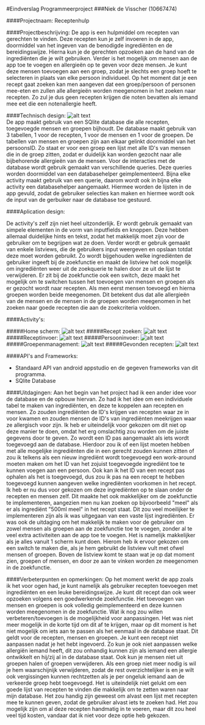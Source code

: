 #Eindverslag Programmeerproject 
###Niek de Visscher (10667474)

####Projectnaam:
Receptenhulp

####Projectbeschrijving:
De app is een hulpmiddel om recepten van gerechten te vinden. Deze recepten kun je zelf invoeren in de app, doormiddel van het ingeven van de benodigde ingrediënten en de bereidingswijze. Hierna kun je de gerechten opzoeken aan de hand van de ingrediënten die je wilt gebruiken. Verder is het mogelijk om mensen aan de app toe te voegen en allergieën op te geven voor deze mensen. Je kunt deze mensen toevoegen aan een groep, zodat je slechts een groep hoeft te selecteren in plaats van elke persoon individueel. Op het moment dat je een recept gaat zoeken kan men aangeven dat een groep/persoon of personen mee-eten en zullen alle allergieën worden meegenomen in het zoeken naar recepten. Zo zul je dus geen recepten krijgen die noten bevatten als iemand mee eet die een notenallergie heeft.

####Technisch design:
![alt text](https://github.com/ndevisscher/Programmeerproject/blob/master/doc/einproject%20mprog%20database.png "1")
<br>
De app maakt gebruik van een SQlite database die alle recepten, toegevoegde mensen en groepen bijhoudt. De database maakt gebruik van 3 tabellen, 1 voor de recepten, 1 voor de mensen en 1 voor de groepen. De tabellen van mensen en groepen zijn aan elkaar gelinkt doormiddel van het persoonsID. Zo staat er voor een groep een lijst met alle ID's van mensen die in de groep zitten, zodat er duidelijk kan worden gezocht naar alle bijbehorende allergieën van de mensen. Voor de interacties met de database wordt gebruik gemaakt van verschillende queries. Deze queries worden doormiddel van een databasehelper geimplementeerd. Bijna elke activity maakt gebruik van een querie, daarom wordt ook in bijna elke activity een databasehelper aangemaakt. Hiermee worden de lijsten in de app gevuld, zodat de gebruiker selecties kan maken en hiermee wordt ook de input van de gerbuiker naar de database toe gestuurd.

####Aplication design:

De activity's zelf zijn niet heel uitzonderlijk. Er wordt gebruik gemaakt van simpele elementen in de vorm van inputfields en knoppen. Deze hebben allemaal duidelijke hints en tekst, zodat het makkelijk moet zijn voor de gebruiker om te begrijpen wat ze doen. Verder wordt er gebruik gemaakt van enkele listviews, die de gebruikers input weergeven en opslaan totdat deze moet worden gebruikt. Zo wordt bijgehouden welke ingrediënten de gebruiker ingeeft bij de zoekfunctie en maakt de listview het ook mogelijk om ingrediënten weer uit de zoekquerie te halen door ze uit de lijst te verwijderen. Er zit bij de zoekfunctie ook een switch, deze maakt het mogelijk om te switchen tussen het toevoegen van mensen en groepen als er gezocht wordt naar recepten. Als men eerst mensen toevoegd en hierna groepen worden beide meegenomen. Dit betekent dus dat alle allergieën van de mensen en de mensen in de groepen worden meegenomen in het zoeken naar goede recepten die aan de zoekcriteria voldoen.

####Activity's:

#####Home scherm:
![alt text](https://github.com/ndevisscher/Programmeerproject/blob/master/doc/HomeFinal.png "1")
#####Recept zoeken:
![alt text](https://github.com/ndevisscher/Programmeerproject/blob/master/doc/ZoekReceptFinal.png "1")
#####Receptinvoer:
![alt text](https://github.com/ndevisscher/Programmeerproject/blob/master/doc/receptInvoerFinal.png "1")
#####Persooninvoer:
![alt text](https://github.com/ndevisscher/Programmeerproject/blob/master/doc/PersoonInvoerFinal.png "1")
#####Groepenmanagement:
![alt text](https://github.com/ndevisscher/Programmeerproject/blob/master/doc/groepManagerFinal.png "1")
#####Gevonden recepten:
![alt text](https://github.com/ndevisscher/Programmeerproject/blob/master/doc/gevondenReceptenFinal.png "1")

####API's and Frameworks:
- Standaard API van android appstudio en de gegeven frameworks van dit programma. 
- SQlite Database

####Uitdagingen:
Aan het begin van het project had ik een ander idee voor de database en de opbouw hiervan. Zo had ik het idee om een individuele tabel te maken van ingrediënten, en deze te koppelen aan recepten en mensen. Zo zouden ingrediënten de ID's krijgen van recepten waar ze in voor kwamen en zouden mensen de ID's van ingrediënten meekrijgen waar ze allergisch voor zijn. Ik heb er uiteindelijk voor gekozen om dit niet op deze manier te doen, omdat het erg omslachtig zou worden om de juiste gegevens door te geven. Zo wordt een ID pas aangemaakt als iets wordt toegevoegd aan de database. Hierdoor zou ik of een lijst moeten hebben met alle mogelijke ingrediënten die in een gerecht zouden kunnen zitten of zou ik telkens als een nieuw ingrediënt wordt toegevoegd een work-around moeten maken om het ID van het zojuist toegevoegde ingrediënt toe te kunnen voegen aan een persoon. Ook kan ik het ID van een recept pas ophalen als het is toegevoegd, dus zou ik pas na een recept te hebben toegevoegd kunnen aangeven welke ingrediënten voorkomen in het recept. Ik heb er nu dus voor gekozen om deze ingrediënten op te slaan onder de recepten en mensen zelf. Dit maakte het ook makkelijker om de zoekfunctie te implementeren, aangezien men nu kan zoeken op bijvoorbeeld "meel" als er als ingrediënt "500ml meel" in het recept staat. Dit zou veel moeilijker te implementeren zijn als ik was uitgegaan van een vaste lijst ingrediënten.
Er was ook de uitdaging om het makkelijk te maken voor de gebruiker om zowel mensen als groepen aan de zoekfunctie toe te voegen, zonder al te veel extra activiteiten aan de app toe te voegen. Het is namelijk makkelijker als je alles vanuit 1 scherm kunt doen. Hierom heb ik ervoor gekozen om een switch te maken die, als je hem gebruikt de listview vult met ofwel mensen of groepen. Boven de listview komt te staan wat je op dat moment zien, groepen of mensen, en door ze aan te vinken worden ze meegenomen in de zoekfunctie.

####Verbeterpunten en opmerkingen:
Op het moment werkt de app zoals ik het voor ogen had, je kunt namelijk als gebruiker recepten toevoegen met ingrediënten en een leuke bereidingswijze. Je kunt dit recept dan ook weer opzoeken volgens een goedwerkende zoekfunctie. Het toevoegen van mensen en groepen is ook volledig geimplementeerd en deze kunnen worden meegenomen in de zoekfunctie.
Wat ik nog zou willen verbeteren/toevoegen is de mogelijkheid voor aanpassingen. Het was niet meer mogelijk in de korte tijd om dit af te krijgen, maar op dit moment is het niet mogelijk om iets aan te passen als het eenmaal in de database staat. Dit geldt voor de recepten, mensen en groepen. Je kunt een recept niet aanpassen nadat je het hebt ingevoerd. Zo kun je ook niet aanpassen welke allergiën iemand heeft, dit zou onhandig kunnen zijn als iemand een allergie ontwikkelt en hij/zij al in de database staat. Ook kun je mensen niet uit groepen halen of groepen verwijderen. Als een groep niet meer nodig is wil je hem waarschijnijk verwijderen, zodat de rest overzichtelijker is en je wilt ook vergissingen kunnen rechtzetten als je per ongeluk iemand aan de verkeerde groep hebt toegevoegd. 
Het is uiteindelijk niet gelukt om een goede lijst van recepten te vinden die makkelijk om te zetten waren naar mijn database. Het zou handig zijn geweest om alvast een lijst met recepten mee te kunnen geven, zodat de gebruiker alvast iets te zoeken had. Het zou mogelijk zijn om al deze recepten handmatig in te voeren, maar dit zou heel veel tijd kosten, vandaar dat ik niet voor deze optie heb gekozen.

